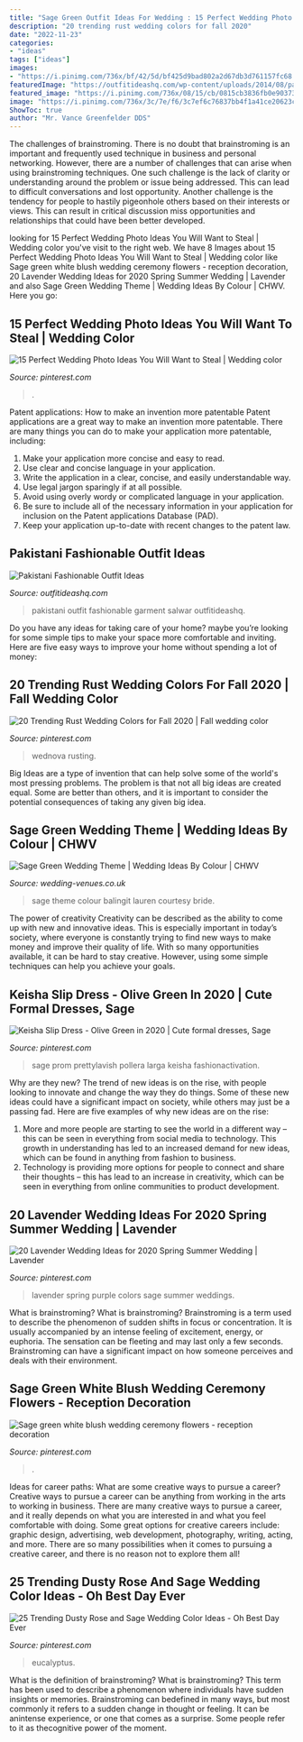 ```yaml
---
title: "Sage Green Outfit Ideas For Wedding : 15 Perfect Wedding Photo Ideas You Will Want To Steal"
description: "20 trending rust wedding colors for fall 2020"
date: "2022-11-23"
categories:
- "ideas"
tags: ["ideas"]
images:
- "https://i.pinimg.com/736x/bf/42/5d/bf425d9bad802a2d67db3d761157fc68.jpg"
featuredImage: "https://outfitideashq.com/wp-content/uploads/2014/08/pakistani-fashion-outfit-ideas-4.jpg"
featured_image: "https://i.pinimg.com/736x/08/15/cb/0815cb3836fb0e90373f74adb11ecbb4.jpg"
image: "https://i.pinimg.com/736x/3c/7e/f6/3c7ef6c76837bb4f1a41ce20623c39ac.jpg"
ShowToc: true
author: "Mr. Vance Greenfelder DDS"
---
```



The challenges of brainstroming.
There is no doubt that brainstroming is an important and frequently used technique in business and personal networking. However, there are a number of challenges that can arise when using brainstroming techniques. One such challenge is the lack of clarity or understanding around the problem or issue being addressed. This can lead to difficult conversations and lost opportunity. Another challenge is the tendency for people to hastily pigeonhole others based on their interests or views. This can result in critical discussion miss opportunities and relationships that could have been better developed.

	

		
looking for 15 Perfect Wedding Photo Ideas You Will Want to Steal | Wedding color you've visit to the right web. We have 8 Images about 15 Perfect Wedding Photo Ideas You Will Want to Steal | Wedding color like Sage green white blush wedding ceremony flowers - reception decoration, 20 Lavender Wedding Ideas for 2020 Spring Summer Wedding | Lavender and also Sage Green Wedding Theme | Wedding Ideas By Colour | CHWV. Here you go:
		
    
## 15 Perfect Wedding Photo Ideas You Will Want To Steal | Wedding Color

<img loading=lazy src="https://i.pinimg.com/736x/f7/00/ef/f700ef63edc73ec50f68f21fdd33c1bd.jpg" onerror="this.onerror=null;this.src='https://tse4.mm.bing.net/th?id=OIP.37DWwfIkNg3yl_ouyEpIUgHaSY&amp;pid=15.1';" alt="15 Perfect Wedding Photo Ideas You Will Want to Steal | Wedding color">

_Source: pinterest.com_

>. 

	

Patent applications: How to make an invention more patentable
Patent applications are a great way to make an invention more patentable. There are many things you can do to make your application more patentable, including: 
1. Make your application more concise and easy to read.
2. Use clear and concise language in your application. 
3. Write the application in a clear, concise, and easily understandable way. 
4. Use legal jargon sparingly if at all possible. 
5. Avoid using overly wordy or complicated language in your application. 
6. Be sure to include all of the necessary information in your application for inclusion on the Patent applications Database (PAD). 
7. Keep your application up-to-date with recent changes to the patent law.

    
## Pakistani Fashionable Outfit Ideas

<img loading=lazy src="https://outfitideashq.com/wp-content/uploads/2014/08/pakistani-fashion-outfit-ideas-4.jpg" onerror="this.onerror=null;this.src='https://tse1.mm.bing.net/th?id=OIP.GV9nynemfQ7BwWU9UV95AwHaNr&amp;pid=15.1';" alt="Pakistani Fashionable Outfit Ideas">

_Source: outfitideashq.com_

>pakistani outfit fashionable garment salwar outfitideashq. 

	

Do you have any ideas for taking care of your home? maybe you’re looking for some simple tips to make your space more comfortable and inviting. Here are five easy ways to improve your home without spending a lot of money:

    
## 20 Trending Rust Wedding Colors For Fall 2020 | Fall Wedding Color

<img loading=lazy src="https://i.pinimg.com/736x/08/15/cb/0815cb3836fb0e90373f74adb11ecbb4.jpg" onerror="this.onerror=null;this.src='https://tse3.mm.bing.net/th?id=OIP.CofG7Y9Wyld8Wah7gm0-wAHaQr&amp;pid=15.1';" alt="20 Trending Rust Wedding Colors for Fall 2020 | Fall wedding color">

_Source: pinterest.com_

>wednova rusting. 

	

Big Ideas are a type of invention that can help solve some of the world's most pressing problems. The problem is that not all big ideas are created equal. Some are better than others, and it is important to consider the potential consequences of taking any given big idea.

    
## Sage Green Wedding Theme | Wedding Ideas By Colour | CHWV

<img loading=lazy src="https://www.wedding-venues.co.uk/sites/default/files/Sage-Green-Wedding-Theme-LaurenBalingitPhotography.jpg" onerror="this.onerror=null;this.src='https://tse3.mm.bing.net/th?id=OIP.yb_NgKooyc5Ygt2qNU5YTQHaJ8&amp;pid=15.1';" alt="Sage Green Wedding Theme | Wedding Ideas By Colour | CHWV">

_Source: wedding-venues.co.uk_

>sage theme colour balingit lauren courtesy bride. 

	

The power of creativity
Creativity can be described as the ability to come up with new and innovative ideas. This is especially important in today’s society, where everyone is constantly trying to find new ways to make money and improve their quality of life. With so many opportunities available, it can be hard to stay creative. However, using some simple techniques can help you achieve your goals.

    
## Keisha Slip Dress - Olive Green In 2020 | Cute Formal Dresses, Sage

<img loading=lazy src="https://i.pinimg.com/736x/3c/7e/f6/3c7ef6c76837bb4f1a41ce20623c39ac.jpg" onerror="this.onerror=null;this.src='https://tse3.mm.bing.net/th?id=OIP.DhYfk0Gf5X18xCc5uYL6ygHaL2&amp;pid=15.1';" alt="Keisha Slip Dress - Olive Green in 2020 | Cute formal dresses, Sage">

_Source: pinterest.com_

>sage prom prettylavish pollera larga keisha fashionactivation. 

	

Why are they new?
The trend of new ideas is on the rise, with people looking to innovate and change the way they do things. Some of these new ideas could have a significant impact on society, while others may just be a passing fad. Here are five examples of why new ideas are on the rise: 
1) More and more people are starting to see the world in a different way – this can be seen in everything from social media to technology. This growth in understanding has led to an increased demand for new ideas, which can be found in anything from fashion to business. 
2) Technology is providing more options for people to connect and share their thoughts – this has lead to an increase in creativity, which can be seen in everything from online communities to product development.

    
## 20 Lavender Wedding Ideas For 2020 Spring Summer Wedding | Lavender

<img loading=lazy src="https://i.pinimg.com/736x/dd/68/ea/dd68ea555e906b9cf587c0aa10b998b7.jpg" onerror="this.onerror=null;this.src='https://tse1.mm.bing.net/th?id=OIP.BGaIAJb7XBQ6jULc1zJfRgHaLG&amp;pid=15.1';" alt="20 Lavender Wedding Ideas for 2020 Spring Summer Wedding | Lavender">

_Source: pinterest.com_

>lavender spring purple colors sage summer weddings. 

	

What is brainstroming?
What is brainstroming? Brainstroming is a term used to describe the phenomenon of sudden shifts in focus or concentration. It is usually accompanied by an intense feeling of excitement, energy, or euphoria. The sensation can be fleeting and may last only a few seconds. Brainstroming can have a significant impact on how someone perceives and deals with their environment.

    
## Sage Green White Blush Wedding Ceremony Flowers - Reception Decoration

<img loading=lazy src="https://i.pinimg.com/736x/70/e2/f4/70e2f4f8b4d865c97b4b06c47d374055.jpg" onerror="this.onerror=null;this.src='https://tse1.mm.bing.net/th?id=OIP.ch1sMrtMqFb7qsAeO511LAHaLH&amp;pid=15.1';" alt="Sage green white blush wedding ceremony flowers - reception decoration">

_Source: pinterest.com_

>. 

	

Ideas for career paths: What are some creative ways to pursue a career?
Creative ways to pursue a career can be anything from working in the arts to working in business. There are many creative ways to pursue a career, and it really depends on what you are interested in and what you feel comfortable with doing. Some great options for creative careers include: graphic design, advertising, web development, photography, writing, acting, and more. There are so many possibilities when it comes to pursuing a creative career, and there is no reason not to explore them all!

    
## 25 Trending Dusty Rose And Sage Wedding Color Ideas - Oh Best Day Ever

<img loading=lazy src="https://i.pinimg.com/736x/bf/42/5d/bf425d9bad802a2d67db3d761157fc68.jpg" onerror="this.onerror=null;this.src='https://tse1.mm.bing.net/th?id=OIP.1_P8EIcTXHst6rV4a5eYZAHaLH&amp;pid=15.1';" alt="25 Trending Dusty Rose and Sage Wedding Color Ideas - Oh Best Day Ever">

_Source: pinterest.com_

>eucalyptus. 

	

What is the definition of brainstroming?
What is brainstroming? This term has been used to describe a phenomenon where individuals have sudden insights or memories. Brainstroming can bedefined in many ways, but most commonly it refers to a sudden change in thought or feeling. It can be anintense experience, or one that comes as a surprise. Some people refer to it as thecognitive power of the moment.

